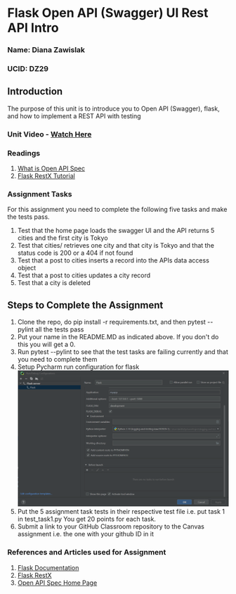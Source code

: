 # Flask Open API (Swagger) UI Rest API Intro 

### Name: Diana Zawislak

### UCID: DZ29

## Introduction

The purpose of this unit is to introduce you to Open API (Swagger), flask, and how to implement a REST API with testing 

### Unit Video - [Watch Here](https://youtu.be/3KVeya0ufKk)
### Readings
1. [What is Open API Spec](https://www.techtarget.com/searchapparchitecture/definition/open-API-public-API)
2. [Flask RestX Tutorial](https://abhtri.medium.com/flask-api-documentation-using-flask-restx-swagger-for-flask-84be13d70e0)

### Assignment Tasks

For this assignment you need to complete the following five tasks and make the tests pass.

1. Test that the home page loads the swagger UI and the API returns 5 cities and the first city is Tokyo
2. Test that cities/<id> retrieves one city and that city is Tokyo and that the status code is 200 or a 404 if not found
3. Test that a post to cities inserts a record into the APIs data access object
4. Test that a post to cities updates a city record
5. Test that a city is deleted


## Steps to Complete the Assignment

1. Clone the repo, do pip install -r requirements.txt, and then pytest --pylint all the tests pass
2. Put your name in the README.MD as indicated above. If you don't do this you will get a 0.
3. Run pytest --pylint to see that the test tasks are failing currently and that you need to complete them
4. Setup Pycharm run configuration for flask ![Pycharm Flask Run Configuration](flask-run-config.png)
5. Put the 5 assignment task tests in their respective test file i.e. put task 1 in test_task1.py
You get 20 points for each task.
6. Submit a link to your GitHub Classroom repository to the Canvas assignment i.e. the one with your github ID in it 


### References and Articles used for Assignment

1. [Flask Documentation](https://flask.palletsprojects.com/en/2.1.x/)
2. [Flask RestX](https://flask-restx.readthedocs.io/en/latest/)
3. [Open API Spec Home Page](https://www.openapis.org)